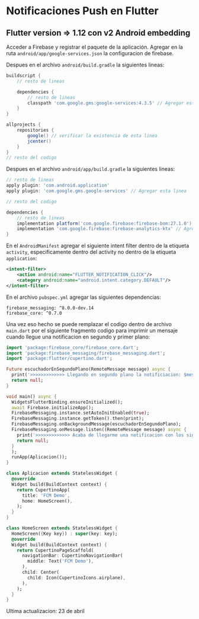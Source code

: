 # Notificaciones Push en Flutter

## Flutter version => 1.12 con v2 Android embedding

Acceder a Firebase y registrar el paquete de la aplicación. Agregar en la ruta
`android/app/google-services.json` la configuracion de firebase.

Despues en el archivo `android/build.gradle` la siguientes lineas:

```gradle
buildscript {
    // resto de lineas

    dependencies {
        // resto de lineas
        classpath 'com.google.gms:google-services:4.3.5' // Agregar esta linea
    }
}

allprojects {
    repositories {
        google() // verificar la existencia de esta linea
        jcenter()
    }
}
// resto del codigo
```

Despues en el archivo `android/app/build.gradle` la siguientes lineas:

```gradle
// resto de lineas
apply plugin: 'com.android.application'
apply plugin: 'com.google.gms.google-services' // Agregar esta linea

// resto del codigo

dependencies {
    // resto de lineas
    implementation platform('com.google.firebase:firebase-bom:27.1.0') // Agregar esta linea
    implementation 'com.google.firebase:firebase-analytics-ktx' // Agregar en caso de haber agregado analytics en el proyecto firebase
}
```

En el `AndroidManifest` agregar el siguiente intent filter dentro de la etiqueta
`activity`, especificamente dentro del activity no dentro de la etiqueta
`application`:

```xml
<intent-filter>
    <action android:name="FLUTTER_NOTIFICATION_CLICK"/>
    <category android:name="android.intent.category.DEFAULT"/>
</intent-filter>
```

En el archivo `pubspec.yml` agregar las siguientes dependencias:

```
firebase_messaging: ^8.0.0-dev.14
firebase_core: ^0.7.0
```

Una vez eso hecho se puede remplazar el codigo dentro de archivo `main.dart` por
el siguiente fragmento codigo para imprimir un mensaje cuando llegue una
notificacion en segundo y primer plano:

```dart
import 'package:firebase_core/firebase_core.dart';
import 'package:firebase_messaging/firebase_messaging.dart';
import 'package:flutter/cupertino.dart';

Future escuchadorEnSegundoPlano(RemoteMessage message) async {
  print('>>>>>>>>>>>>> Llegando en segundo plano la notificiacion: $message, aqui se puede ejecutar cualquier codigo que sea necesario.');
  return null;
}

void main() async {
  WidgetsFlutterBinding.ensureInitialized();
  await Firebase.initializeApp();
  FirebaseMessaging.instance.setAutoInitEnabled(true);
  FirebaseMessaging.instance.getToken().then(print);
  FirebaseMessaging.onBackgroundMessage(escuchadorEnSegundoPlano);
  FirebaseMessaging.onMessage.listen((RemoteMessage message) async {
    print('>>>>>>>>>>>>> Acaba de llegarme una notificacion con los siguientes datos $message');
    return null;
  }
  );
  runApp(Aplicacion());
}

class Aplicacion extends StatelessWidget {
  @override
  Widget build(BuildContext context) {
    return CupertinoApp(
      title: 'FCM Demo',
      home: HomeScreen(),
    );
  }
}

class HomeScreen extends StatelessWidget {
  HomeScreen({Key key}) : super(key: key);
  @override
  Widget build(BuildContext context) {
    return CupertinoPageScaffold(
      navigationBar: CupertinoNavigationBar(
        middle: Text('FCM Demo'),
      ),
      child: Center(
        child: Icon(CupertinoIcons.airplane),
      ),
    );
  }
}

```

Ultima actualizacion: 23 de abril

